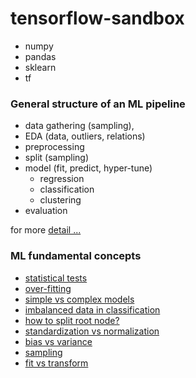 # tensorflow-sandbox

- numpy
- pandas
- sklearn
- tf

### General structure of an ML pipeline

- data gathering (sampling), 
- EDA (data, outliers, relations)
- preprocessing
- split (sampling)
- model (fit, predict, hyper-tune) 
  - regression
  - classification
  - clustering
- evaluation

for more [detail ...](https://github.com/tansudasli/tensorflow-sandbox/wiki) 

### ML fundamental concepts

- [statistical tests](https://github.com/tansudasli/tensorflow-sandbox/wiki/statistical-tests)
- [over-fitting](https://github.com/tansudasli/tensorflow-sandbox/wiki/overfitting)
- [simple vs complex models](https://github.com/tansudasli/tensorflow-sandbox/wiki/simple-vs-complex-models)
- [imbalanced data in classification](https://github.com/tansudasli/tensorflow-sandbox/wiki/imbalanced-data-in-classification)  
- [how to split root node?](https://github.com/tansudasli/tensorflow-sandbox/wiki/how-to-split-root-node-in-decision-trees%3F) 
- [standardization vs normalization](https://github.com/tansudasli/tensorflow-sandbox/wiki/standardization-vs-normalization)
- [bias vs variance](https://github.com/tansudasli/tensorflow-sandbox/wiki/bias-vs-variance)
- [sampling](https://github.com/tansudasli/tensorflow-sandbox/wiki/sampling)  
- [fit vs transform](https://github.com/tansudasli/tensorflow-sandbox/wiki/fit-vs-transform)
    
